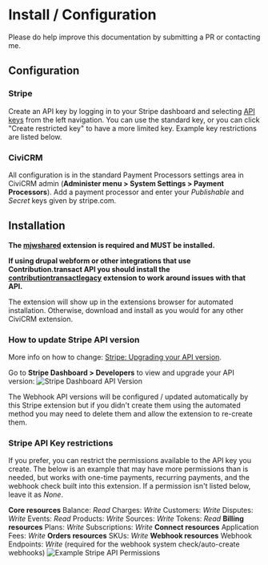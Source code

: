 # Install / Configuration
Please do help improve this documentation by submitting a PR or contacting me.

## Configuration

### Stripe
Create an API key by logging in to your Stripe dashboard and selecting [API keys](https://dashboard.stripe.com/account/apikeys) from the left navigation.  You can use the standard key, or you can click "Create restricted key" to have a more limited key.  Example key restrictions are listed below.

### CiviCRM
All configuration is in the standard Payment Processors settings area in CiviCRM admin (**Administer menu > System Settings > Payment Processors**).
Add a payment processor and enter your *Publishable* and *Secret* keys given by stripe.com.

## Installation
**The [mjwshared](https://lab.civicrm.org/extensions/mjwshared) extension is required and MUST be installed.**

**If using drupal webform or other integrations that use Contribution.transact API you should install the [contributiontransactlegacy](https://github.com/mjwconsult/civicrm-contributiontransactlegacy) extension to work around issues with that API.**

The extension will show up in the extensions browser for automated installation.
Otherwise, download and install as you would for any other CiviCRM extension.

### How to update Stripe API version
More info on how to change: [Stripe: Upgrading your API version](https://stripe.com/docs/upgrades#how-can-i-upgrade-my-api).

Go to **Stripe Dashboard > Developers** to view and upgrade your API version:
![Stripe Dashboard API Version](/images/stripedashboard_apiversion.png)

The Webhook API versions will be configured / updated automatically by this Stripe extension but if you didn't create them using the automated method you may need to delete them and allow the extension to re-create them.

### Stripe API Key restrictions
If you prefer, you can restrict the permissions available to the API key you create.  The below is an example that may have more permissions than is needed, but works with one-time payments, recurring payments, and the webhook check built into this extension.  If a permission isn't listed below, leave it as *None*.

**Core resources**
Balance: *Read*
Charges: *Write*
Customers: *Write*
Disputes: *Write*
Events: *Read*
Products: *Write*
Sources: *Write*
Tokens: *Read*
**Billing resources**
Plans: *Write*
Subscriptions: *Write*
**Connect resources**
Application Fees: *Write*
**Orders resources**
SKUs: *Write*
**Webhook resources**
Webhook Endpoints: *Write* (required for the webhook system check/auto-create webhooks)
![Example Stripe API Permissions](/images/example_api_perms.png)


